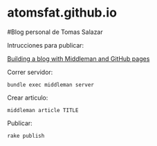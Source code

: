 atomsfat.github.io
==================

#Blog personal de Tomas Salazar

Intrucciones para publicar:

[Building a blog with Middleman and GitHub pages](http://joey.aghion.com/building-a-blog-with-middleman-and-github-pages/
 "title") 
 
 Correr servidor:

    bundle exec middleman server
    
 Crear articulo:
 
    middleman article TITLE
    
 Publicar:
 
    rake publish
    
